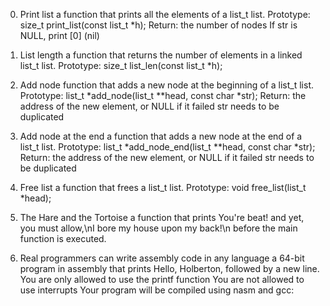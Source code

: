 0. Print list
a function that prints all the elements of a list_t list.
Prototype: size_t print_list(const list_t *h);
Return: the number of nodes
If str is NULL, print [0] (nil)

1. List length
a function that returns the number of elements in a linked list_t list.
Prototype: size_t list_len(const list_t *h);

2. Add node
function that adds a new node at the beginning of a list_t list.
Prototype: list_t *add_node(list_t **head, const char *str);
Return: the address of the new element, or NULL if it failed
str needs to be duplicated

3. Add node at the end
a function that adds a new node at the end of a list_t list.
Prototype: list_t *add_node_end(list_t **head, const char *str);
Return: the address of the new element, or NULL if it failed
str needs to be duplicated

4. Free list
a function that frees a list_t list.
Prototype: void free_list(list_t *head);

5. The Hare and the Tortoise
a function that prints You're beat! and yet, you must allow,\nI bore my house upon my back!\n before the main function is executed.

6. Real programmers can write assembly code in any language
a 64-bit program in assembly that prints Hello, Holberton, followed by a new line.
You are only allowed to use the printf function
You are not allowed to use interrupts
Your program will be compiled using nasm and gcc:
